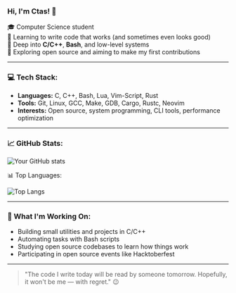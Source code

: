 ### Hi, I'm Ctas! 👋

🎓 Computer Science student  
📍 Learning to write code that works (and sometimes even looks good)  
🚀 Deep into **C/C++**, **Bash**, and low-level systems  
🌱 Exploring open source and aiming to make my first contributions

---

### 💻 Tech Stack:
- **Languages:** C, C++, Bash, Lua, Vim-Script, Rust
- **Tools:** Git, Linux, GCC, Make, GDB, Cargo, Rustc, Neovim
- **Interests:** Open source, system programming, CLI tools, performance optimization

---

### 📈 GitHub Stats:
![Your GitHub stats](https://github-readme-stats.vercel.app/api?username=prosto-chuvak&show_icons=true&theme=radical)

📊 Top Languages:

![Top Langs](https://github-readme-stats.vercel.app/api/top-langs/?username=prosto-chuvak&layout=compact&theme=radical)

---

### 🌱 What I'm Working On:
- Building small utilities and projects in C/C++
- Automating tasks with Bash scripts
- Studying open source codebases to learn how things work
- Participating in open source events like Hacktoberfest

---

> "The code I write today will be read by someone tomorrow. Hopefully, it won't be me — with regret." 😉

